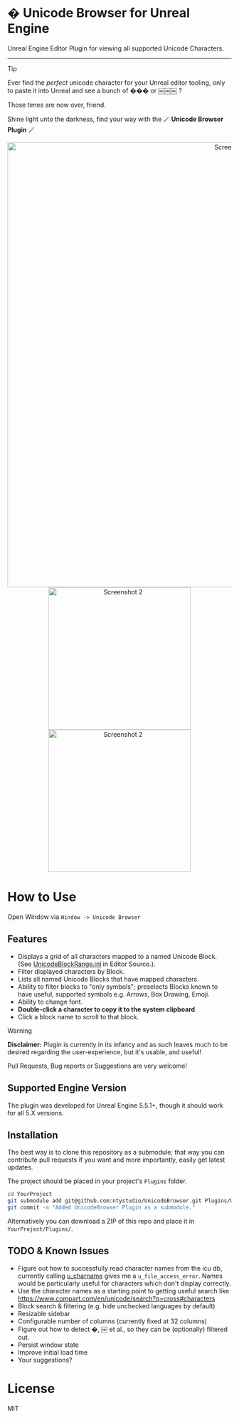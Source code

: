 # � Unicode Browser for Unreal Engine

Unreal Engine Editor Plugin for viewing all supported Unicode Characters.

----
> [!TIP]
> Ever find the *perfect* unicode character for your Unreal editor tooling, only to paste it into Unreal and see a bunch of ��� or ￼￼￼ ?
> 
> Those times are now over, friend.
> 
> Shine light unto the darkness, find your way with the 🪄 **Unicode Browser Plugin** 🪄

<div align="center">
<img src="https://github.com/user-attachments/assets/ac6a1e00-3b38-4d3a-b607-fa6a8cf62a36" alt="Screenshot 1" width="1000px">
<img src="https://github.com/user-attachments/assets/6e5ccb9e-e4b6-4a8f-87b8-dfd163a55291" alt="Screenshot 2" width="320px">
<img src="https://github.com/user-attachments/assets/048f77a6-9d9a-4471-981e-3102d21099b8" alt="Screenshot 2" width="320px">

</div>

# How to Use

Open Window via `Window -> Unicode Browser`

## Features

* Displays a grid of all characters mapped to a named Unicode Block. (See [UnicodeBlockRange.inl](https://github.com/EpicGames/UnrealEngine/blob/585df42eb3a391efd295abd231333df20cddbcf3/Engine/Source/Runtime/SlateCore/Public/Fonts/UnicodeBlockRange.inl) in Editor Source.).
* Filter displayed characters by Block.
* Lists all named Unicode Blocks that have mapped characters.
* Ability to filter blocks to "only symbols"; preselects Blocks known to have useful, supported symbols e.g. Arrows, Box Drawing, Emoji.
* Ability to change font.
* **Double-click a character to copy it to the system clipboard**.
* Click a block name to scroll to that block.

> [!WARNING]
> **Disclaimer:** Plugin is currently in its infancy and as such leaves much to be desired regarding the user-experience, but it's usable, and useful!

Pull Requests, Bug reports or Suggestions are very welcome!

## Supported Engine Version

The plugin was developed for Unreal Engine 5.5.1+, though it should work for all 5.X versions.

## Installation

The best way is to clone this repository as a submodule; that way you can contribute
pull requests if you want and more importantly, easily get latest updates.
 
The project should be placed in your project's `Plugins` folder.

```bash
cd YourProject
git submodule add git@github.com:ntystudio/UnicodeBrowser.git Plugins/UnicodeBrowser
git commit -m "Added UnicodeBrowser Plugin as a submodule."
```

Alternatively you can download a ZIP of this repo and place it in `YourProject/Plugins/`.

## TODO & Known Issues

* Figure out how to successfully read character names from the icu db, currently calling [u_charname](https://github.com/unicode-org/icu/blob/f8aa68b0c1c9584633e7a61157185f1a2c275f58/icu4c/source/common/unames.cpp#L1450) gives me a `u_file_access_error`. Names would be particularly useful for characters which don't display correctly. 
* Use the character names as a starting point to getting useful search like https://www.compart.com/en/unicode/search?q=cross#characters
* Block search & filtering (e.g. hide unchecked languages by default)
* Resizable sidebar
* Configurable number of columns (currently fixed at 32 columns)
* Figure out how to detect �, ￼ et al., so they can be (optionally) filtered out.
* Persist window state
* Improve initial load time
* Your suggestions?

# License

MIT
